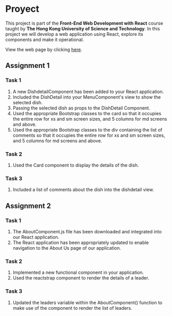 # Proyect

This project is part of the **Front-End Web Development with React** course taught by **The Hong Kong University of Science and Technology**. In this project we will develop a web application using React, explore its components and make it operational.

View the web page by clicking [here](https://react-proyect-hong-kong.herokuapp.com/).

## Assignment 1

### Task 1

1. A new DishdetailComponent  has been added to your React application.
2. Included the DishDetail into your MenuComponent's view to show the selected dish.
3. Passing the selected dish as props to the DishDetail Component.
4. Used the appropriate Bootstrap classes to the card so that it occupies the entire row for xs and sm screen sizes, and 5 columns for md screens and above.
5. Used the appropriate Bootstrap classes to the div containing the list of comments so that it occupies the entire row for xs and sm screen sizes, and 5 columns for md screens and above.

### Task 2

1. Used the Card component to display the details of the dish.

### Task 3

1. Included a list of comments about the dish into the dishdetail view.

## Assignment 2

### Task 1

1. The AboutComponent.js file has been downloaded and integrated into our React application.
2. The React application has been appropriately updated to enable navigation to the About Us page of our application.

### Task 2

1. Implemented a new <RenderLeader> functional component in your application.
2. Used the reactstrap <Media> component to render the details of a leader.

### Task 3

1. Updated the leaders variable within the AboutComponent() function to make use of the <RenderLeader> component to render the list of leaders.